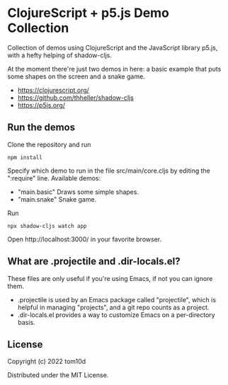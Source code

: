 # ClojureScript + p5.js Demo Collection

Collection of demos using ClojureScript and the JavaScript library
p5.js, with a hefty helping of shadow-cljs.

At the moment there're just two demos in here: a basic example that
puts some shapes on the screen and a snake game.

- https://clojurescript.org/
- https://github.com/thheller/shadow-cljs
- https://p5js.org/

## Run the demos

Clone the repository and run

    npm install

Specify which demo to run in the file src/main/core.cljs by editing
the ":require" line. Available demos:

- "main.basic" Draws some simple shapes.
- "main.snake" Snake game.

Run

    npx shadow-cljs watch app

Open http://localhost:3000/ in your favorite browser.

## What are .projectile and .dir-locals.el?

These files are only useful if you're using Emacs, if not you can
ignore them.

- .projectile is used by an Emacs package called "projectile", which is
helpful in managing "projects", and a git repo counts as a project.
- .dir-locals.el provides a way to customize Emacs on a per-directory
basis.

## License

Copyright (c) 2022 tom10d

Distributed under the MIT License.